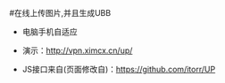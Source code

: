 ﻿
#在线上传图片,并且生成UBB

* 电脑手机自适应

* 演示：http://vpn.ximcx.cn/up/

* JS接口来自(页面修改自)：https://github.com/itorr/UP



